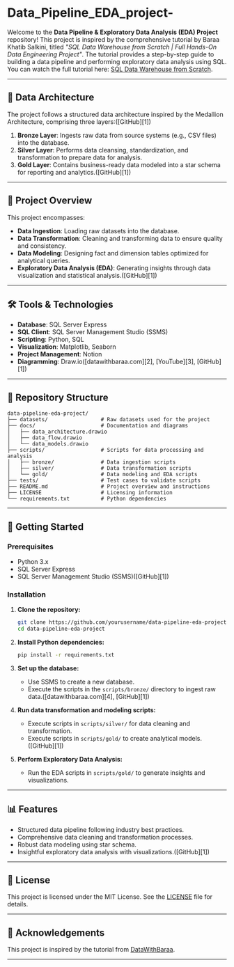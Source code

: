 # Data_Pipeline_EDA_project-



Welcome to the **Data Pipeline & Exploratory Data Analysis (EDA) Project** repository!
This project is inspired by the comprehensive tutorial by Baraa Khatib Salkini, titled *"SQL Data Warehouse from Scratch | Full Hands-On Data Engineering Project"*. The tutorial provides a step-by-step guide to building a data pipeline and performing exploratory data analysis using SQL. You can watch the full tutorial here: [SQL Data Warehouse from Scratch](https://www.youtube.com/watch?v=9GVqKuTVANE).

---

## 🧱 Data Architecture

The project follows a structured data architecture inspired by the Medallion Architecture, comprising three layers:([GitHub][1])

1. **Bronze Layer**: Ingests raw data from source systems (e.g., CSV files) into the database.
2. **Silver Layer**: Performs data cleansing, standardization, and transformation to prepare data for analysis.
3. **Gold Layer**: Contains business-ready data modeled into a star schema for reporting and analytics.([GitHub][1])

---

## 📌 Project Overview

This project encompasses:

* **Data Ingestion**: Loading raw datasets into the database.
* **Data Transformation**: Cleaning and transforming data to ensure quality and consistency.
* **Data Modeling**: Designing fact and dimension tables optimized for analytical queries.
* **Exploratory Data Analysis (EDA)**: Generating insights through data visualization and statistical analysis.([GitHub][1])

---

## 🛠️ Tools & Technologies

* **Database**: SQL Server Express
* **SQL Client**: SQL Server Management Studio (SSMS)
* **Scripting**: Python, SQL
* **Visualization**: Matplotlib, Seaborn
* **Project Management**: Notion
* **Diagramming**: Draw\.io([datawithbaraa.com][2], [YouTube][3], [GitHub][1])

---

## 📁 Repository Structure

```
data-pipeline-eda-project/
├── datasets/                 # Raw datasets used for the project
├── docs/                     # Documentation and diagrams
│   ├── data_architecture.drawio
│   ├── data_flow.drawio
│   └── data_models.drawio
├── scripts/                  # Scripts for data processing and analysis
│   ├── bronze/               # Data ingestion scripts
│   ├── silver/               # Data transformation scripts
│   └── gold/                 # Data modeling and EDA scripts
├── tests/                    # Test cases to validate scripts
├── README.md                 # Project overview and instructions
├── LICENSE                   # Licensing information
└── requirements.txt          # Python dependencies
```

---

## 🚀 Getting Started

### Prerequisites

* Python 3.x
* SQL Server Express
* SQL Server Management Studio (SSMS)([GitHub][1])

### Installation

1. **Clone the repository:**

   ```bash
   git clone https://github.com/yourusername/data-pipeline-eda-project.git
   cd data-pipeline-eda-project
   ```



2. **Install Python dependencies:**

   ```bash
   pip install -r requirements.txt
   ```

3. **Set up the database:**

   * Use SSMS to create a new database.
   * Execute the scripts in the `scripts/bronze/` directory to ingest raw data.([datawithbaraa.com][4], [GitHub][1])

4. **Run data transformation and modeling scripts:**

   * Execute scripts in `scripts/silver/` for data cleaning and transformation.
   * Execute scripts in `scripts/gold/` to create analytical models.([GitHub][1])

5. **Perform Exploratory Data Analysis:**

   * Run the EDA scripts in `scripts/gold/` to generate insights and visualizations.

---

## 📊 Features

* Structured data pipeline following industry best practices.
* Comprehensive data cleaning and transformation processes.
* Robust data modeling using star schema.
* Insightful exploratory data analysis with visualizations.([GitHub][1])

---

## 📄 License

This project is licensed under the MIT License. See the [LICENSE](LICENSE) file for details.

---

## 🙌 Acknowledgements

This project is inspired by the tutorial from [DataWithBaraa](https://github.com/DataWithBaraa/sql-data-warehouse-project).

---
